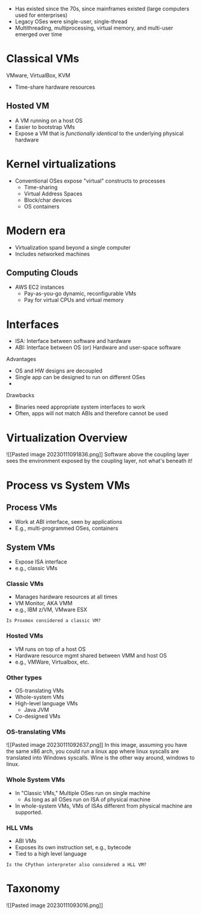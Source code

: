 - Has existed since the 70s, since mainframes existed (large computers used for enterprises)
- Legacy OSes were single-user, single-thread
- Multithreading, multiprocessing, virtual memory, and multi-user emerged over time

# Classical VMs
VMware, VirtualBox, KVM
- Time-share hardware resources

## Hosted VM
- A VM running on a host OS
- Easier to bootstrap VMs
- Expose a VM that is _functionally identical_ to the underlying physical hardware

# Kernel virtualizations
- Conventional OSes expose "virtual" constructs to processes
	- Time-sharing
	- Virtual Address Spaces
	- Block/char devices
	- OS containers


# Modern era
- Virtualization spand beyond a single computer
- Includes networked machines

## Computing Clouds
- AWS EC2 instances
	- Pay-as-you-go dynamic, reconfigurable VMs
	- Pay for virtual CPUs and virtual memory


# Interfaces
- ISA: Interface between software and hardware
- ABI: Interface between OS (or) Hardware and user-space software

Advantages
- OS and HW designs are decoupled
- Single app can be designed to run on different OSes
- 

Drawbacks
- Binaries need appropriate system interfaces to work
- Often, apps will not match ABIs and therefore cannot be used

# Virtualization Overview
![[Pasted image 20230111091836.png]]
Software above the coupling layer sees the environment exposed by the coupling layer, not what's beneath it!

# Process vs System VMs
## Process VMs
- Work at ABI interface, seen by applications
- E.g., multi-programmed OSes, containers

## System VMs
- Expose ISA interface
- e.g., classic VMs
### Classic VMs
- Manages hardware resources at all times
- VM Monitor, AKA VMM
- e.g., IBM z/VM, VMware ESX

```ad-question
Is Proxmox considered a classic VM?
```

### Hosted VMs
- VM runs on top of a host OS
- Hardware resource mgmt shared between VMM and host OS
- e.g., VMWare, Virtualbox, etc.

### Other types
- OS-translating VMs
- Whole-system VMs
- High-level language VMs
	- Java JVM
- Co-designed VMs

### OS-translating VMs
![[Pasted image 20230111092637.png]] 
In this image, assuming  you have the same x86 arch, you could run a linux app where linux syscalls are translated into Windows syscalls. Wine is the other way around, windows to linux.

### Whole System VMs
- In "Classic VMs," Multiple OSes run on single machine 
	- As long as all OSes run on ISA of physical machine
- In whole-system VMs, VMs of ISAs different from physical machine are supported.

### HLL VMs
- ABI VMs
- Exposes its own instruction set, e.g., bytecode
- Tied to a high level language

```ad-question
Is the CPython interpreter also considered a HLL VM?
```

# Taxonomy 
![[Pasted image 20230111093016.png]]
